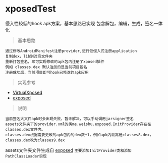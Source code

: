# xposedTest
侵入性较低的hook apk方案，基本思路已实现
包含解包，编辑，生成，签名一体化

> 基本思路

```
通过修改AndroidManifest注册provider,进行低侵入式注册application
复制dex，lib到对应文件夹
重新打包签名，即可实现修改的apk包内注册了xposed插件
例如 classes.dex 默认注册的是当前项目包名
注册成功后，当前项目即可hook已修改的apk应用
```

>实现参考
- [VirtualXposed](https://github.com/android-hacker/VirtualXposed)
- [exposed](https://github.com/android-hacker/exposed)


> 说明
```
当前签名大文件apk时会出现失败，暂未解决，可以手动调用jarsigner签名
assets文件夹下的provider.xml的类me.weishu.exposed.InitProvider存在在classes.dex文件内。
classes.dex根据需要更改的apk包内的dex数+1，例如apk内最高是classes8.dex，classes.dex改为classes9.dex
```

assets文件夹文件生成自 [exposed](https://github.com/lisabiya/exposed)
`主要添加InitProvider类和添加PathClassLoader实现`
